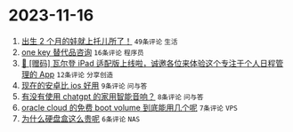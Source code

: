 # 2023-11-16

1. [出生 2 个月的娃就上托儿所了！](https://www.v2ex.com/t/992301) `49条评论` `生活`
1. [one key 替代品咨询](https://www.v2ex.com/t/992305) `16条评论` `程序员`
1. [🎁 [赠码] 瓦尔登 iPad 适配版上线啦，诚邀各位来体验这个专注于个人日程管理的 App](https://www.v2ex.com/t/992303) `12条评论` `分享创造`
1. [现在的安卓比 ios 好用](https://www.v2ex.com/t/992320) `9条评论` `问与答`
1. [有没有使用 chatgpt 的家用智能音响？](https://www.v2ex.com/t/992307) `8条评论` `问与答`
1. [oracle cloud 的免费 boot volume 到底能用几个呢](https://www.v2ex.com/t/992310) `7条评论` `VPS`
1. [为什么硬盘盒这么贵呢](https://www.v2ex.com/t/992315) `6条评论` `NAS`
